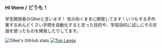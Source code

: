 ### Hi there / どうも！

学生開発者のGlkeiと言います！
気の向くままに開発してます！いつもする手作業するめんどくさい手間を自動化すると言った目的や、学習目的に試しにその言語を使ったものを開発したりしてます。

![Glkei's GitHub stats](https://github-readme-stats.vercel.app/api?username=Glkei&show_icons=true&theme=synthwave)
[![Top Langs](https://github-readme-stats.vercel.app/api/top-langs/?username=Himabitoo&langs_count=8&theme=synthwave)](https://github.com/Himabitoo/github-readme-stats)
